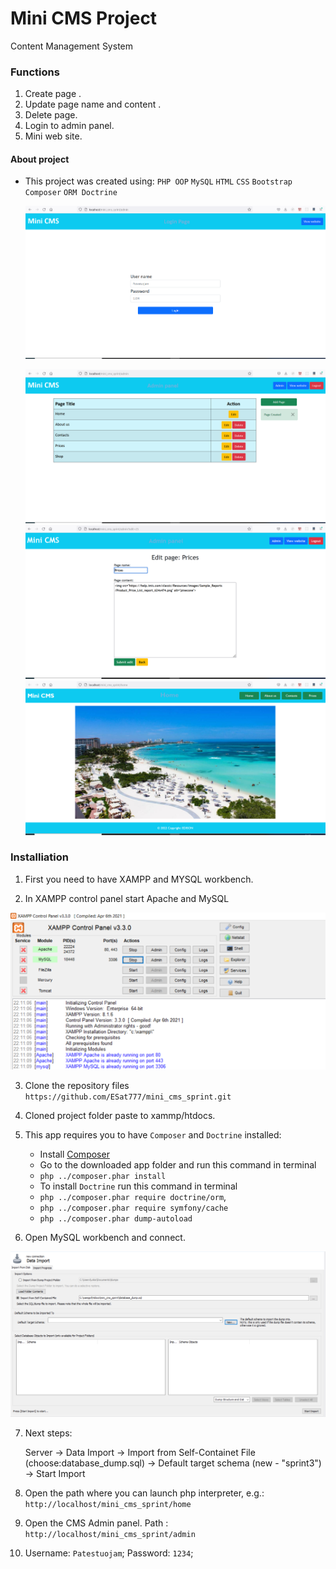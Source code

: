 

# Mini CMS Project
Content Management System

### Functions

1. Create page .
2. Update page name and content .
3. Delete page.
4. Login to admin panel.
5. Mini web site.

#### About project

* This project was created using:
            `PHP OOP`
            `MySQL`
            `HTML`
            `CSS` 
            `Bootstrap`
            `Composer`
            `ORM Doctrine`
            
  ![alt text](https://github.com/ESat777/mini_cms_sprint/blob/main/Pictures/login.png)


    ![alt text](https://github.com/ESat777/mini_cms_sprint/blob/main/Pictures/admin.png)
    ![alt text](https://github.com/ESat777/mini_cms_sprint/blob/main/Pictures/edit.png)
    ![alt text](https://github.com/ESat777/mini_cms_sprint/blob/main/Pictures/home.png)
    
    

### Installiation

1. First you need to have XAMPP and MYSQL workbench.

2. In XAMPP control panel start Apache and MySQL

![alt text](https://github.com/ESat777/mini_cms_sprint/blob/main/Pictures/P5.png)

3. Clone the repository files `https://github.com/ESat777/mini_cms_sprint.git`


4. Cloned project folder paste to xammp/htdocs.
   

5. This app requires you to have `Composer` and `Doctrine` installed:
   - Install [Composer](https://getcomposer.org/download/) 
   - Go to the downloaded app folder and run this command in terminal
   - `php ../composer.phar install`
   - To install `Doctrine` run this command in terminal 
   - `php ../composer.phar require doctrine/orm`,
   - `php ../composer.phar require symfony/cache `
   - `php ../composer.phar dump-autoload`

6. Open MySQL workbench and connect.

![alt text](https://github.com/ESat777/mini_cms_sprint/blob/main/Pictures/dat_import.png)

7. Next steps:
   
   Server -> Data Import -> Import from Self-Containet File (choose:database_dump.sql) -> Default target schema (new - "sprint3") -> Start Import

8. Open the path where you can launch php interpreter, e.g.: `http://localhost/mini_cms_sprint/home`

9. Open the CMS Admin panel. Path : `http://localhost/mini_cms_sprint/admin`

10. Username: `Patestuojam`; Password: `1234`;



